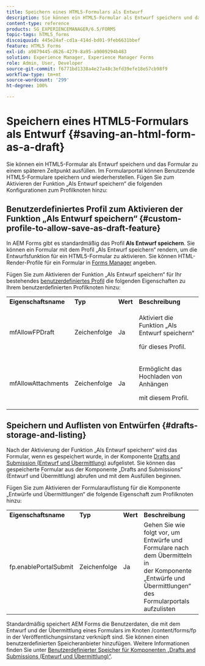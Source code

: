 ```yaml
---
title: Speichern eines HTML5-Formulars als Entwurf
description: Sie können ein HTML5-Formular als Entwurf speichern und das Formular zu einem späteren Zeitpunkt ausfüllen.
content-type: reference
products: SG_EXPERIENCEMANAGER/6.5/FORMS
topic-tags: hTML5_forms
discoiquuid: 445e24af-cd1a-414d-bd01-9feb6631bbef
feature: HTML5 Forms
exl-id: a9879445-d626-4279-8a95-a9009294b483
solution: Experience Manager, Experience Manager Forms
role: Admin, User, Developer
source-git-commit: f6771bd1338a4e27a48c3efd39efe18e57cb98f9
workflow-type: tm+mt
source-wordcount: '299'
ht-degree: 100%

---
```


# Speichern eines HTML5-Formulars als Entwurf {#saving-an-html-form-as-a-draft}

Sie können ein HTML5-Formular als Entwurf speichern und das Formular zu einem späteren Zeitpunkt ausfüllen. Im Formularportal können Benutzende HTML5-Formulare speichern und wiederherstellen. Fügen Sie zum Aktivieren der Funktion „Als Entwurf speichern“ die folgenden Konfigurationen zum Profilknoten hinzu:

## Benutzerdefiniertes Profil zum Aktivieren der Funktion „Als Entwurf speichern“ {#custom-profile-to-allow-save-as-draft-feature}

In AEM Forms gibt es standardmäßig das Profil **Als Entwurf speichern**. Sie können ein Formular mit dem Profil „Als Entwurf speichern“ rendern, um die Entwurfsfunktion für ein HTML5-Formular zu aktivieren. Sie können HTML-Render-Profile für ein Formular in [Forms Manager](/help/forms/using/introduction-managing-forms.md) angeben.

Fügen Sie zum Aktivieren der Funktion „Als Entwurf speichern“ für Ihr bestehendes [benutzerdefiniertes Profil](/help/forms/using/custom-profile.md) die folgenden Eigenschaften zu Ihrem benutzerdefinierten Profilknoten hinzu: 

<table>
 <tbody>
  <tr>
   <td><strong>Eigenschaftsname</strong></td>
   <td><strong>Typ</strong></td>
   <td><strong>Wert</strong></td>
   <td><strong>Beschreibung</strong></td>
  </tr>
  <tr>
   <td>mfAllowFPDraft</td>
   <td>Zeichenfolge</td>
   <td>Ja</td>
   <td><p>Aktiviert die Funktion „Als Entwurf speichern“</p> <p>für dieses Profil.</p> </td>
  </tr>
  <tr>
   <td>mfAllowAttachments</td>
   <td>Zeichenfolge</td>
   <td>Ja</td>
   <td><p>Ermöglicht das Hochladen von Anhängen</p> <p>mit diesem Profil.</p> </td>
  </tr>
 </tbody>
</table>

## Speichern und Auflisten von Entwürfen {#drafts-storage-and-listing}

Nach der Aktivierung der Funktion „Als Entwurf speichern“ wird das Formular, wenn es gespeichert wurde, in der Komponente [Drafts and Submission (Entwurf und Übermittlung)](/help/forms/using/draft-submission-component.md) aufgelistet. Sie können das gespeicherte Formular aus der Komponente „Drafts and Submissions“ (Entwurf und Übermittlung) abrufen und mit dem Ausfüllen beginnen.

Fügen Sie zum Aktivieren der Formularauflistung für die Komponente „Entwürfe und Übermittlungen“ die folgende Eigenschaft zum Profilknoten hinzu:

<table>
 <tbody>
  <tr>
   <td><strong>Eigenschaftsname</strong></td>
   <td><strong>Typ</strong></td>
   <td><strong>Wert</strong></td>
   <td><strong>Beschreibung</strong></td>
  </tr>
  <tr>
   <td>fp.enablePortalSubmit</td>
   <td>Zeichenfolge</td>
   <td>Ja</td>
   <td>Gehen Sie wie folgt vor, um Entwürfe und Formulare nach dem Übermitteln in<br /> der Komponente „Entwürfe und Übermittlungen“ des Formularportals aufzulisten</td>
  </tr>
 </tbody>
</table>

Standardmäßig speichert AEM Forms die Benutzerdaten, die mit dem Entwurf und der Übermittlung eines Formulars im Knoten /content/forms/fp in der Veröffentlichungsinstanz verknüpft sind. Sie können einen benutzerdefinierten Speicheranbieter hinzufügen. Weitere Informationen finden Sie unter [Benutzerdefinierter Speicher für Komponenten „Drafts and Submissions (Entwurf und Übermittlung)“](/help/forms/using/adding-custom-storage-provider-forms.md).
